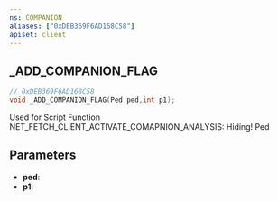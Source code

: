 ```yaml
---
ns: COMPANION
aliases: ["0xDEB369F6AD168C58"]
apiset: client
---
```

## _ADD_COMPANION_FLAG

```c
// 0xDEB369F6AD168C58
void _ADD_COMPANION_FLAG(Ped ped,int p1);
```

Used for Script Function NET_FETCH_CLIENT_ACTIVATE_COMAPNION_ANALYSIS: Hiding! Ped

## Parameters
* **ped**:
* **p1**:



